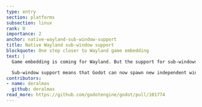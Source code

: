 ```yaml
---
type: entry
section: platforms
subsection: linux
rank: 0
importance: 2
anchor: native-wayland-sub-window-support
title: Native Wayland sub-window support
blockquote: One step closer to Wayland game embedding
text: |
  Game embedding is coming for Wayland. But the support for sub-windows was an important (and not a small) hurdle to cross in order to achieve this in the future.

  Sub-window support means that Godot can now spawn new independent windows when running on Wayland natively.
contributors:
- name: deralmas
  github: deralmas
read_more: https://github.com/godotengine/godot/pull/101774
---
```

